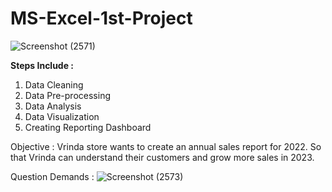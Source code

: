 # MS-Excel-1st-Project
![Screenshot (2571)](https://user-images.githubusercontent.com/52094094/231022587-c19a7f13-db30-4ccd-9445-7f52e7b974aa.png)

**Steps Include :**
1. Data Cleaning
2. Data Pre-processing
3. Data Analysis
4. Data Visualization
5. Creating Reporting Dashboard


Objective :
Vrinda store wants to create an annual sales report for 2022. So that Vrinda can understand their customers and grow more sales in 2023.

Question Demands :
![Screenshot (2573)](https://user-images.githubusercontent.com/52094094/231022984-348a0efe-55cc-4454-bd1e-0415636e18ca.png)
